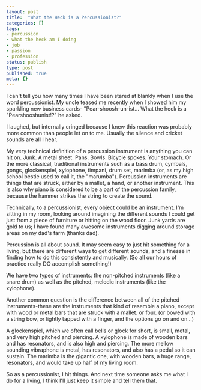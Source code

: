 ```yaml
---
layout: post
title:  "What the Heck is a Percussionist?"
categories: []
tags:
- percussion
- what the heck am I doing
- job
- passion
- profession
status: publish
type: post
published: true
meta: {}
---
```


I can't tell you how many times I have been stared at blankly when I use the word percussionist. My uncle teased me recently when I showed him my sparkling new business cards- "Pear-shoosh-un-ist... What the heck is a "Pearshooshunist!?" he asked. 

I laughed, but internally cringed because I knew this reaction was probably more common than people let on to me. Usually the silence and cricket sounds are all I hear.

My very technical definition of a percussion instrument is anything you can hit on. Junk.
A metal sheet. Pans. Bowls. Bicycle spokes. Your stomach. Or the more classical, traditional instruments such as a bass drum, cymbals, gongs, glockenspiel, xylophone, timpani, drum set, marimba (or, as my high school bestie used to call it, the "marumba"). Percussion instruments are things that are struck, either by a mallet, a hand, or another instrument. This is also why piano is considered to be a part of the percussion family, because the hammer strikes the string to create the sound.

<!--more-->
Technically, to a percussionist, every object could be an instrument. I'm sitting in my room, looking around imagining the different sounds I could get just from a piece of furniture or hitting on the wood floor.
Junk yards are gold to us; I have found many awesome instruments digging around storage areas on my dad's farm (thanks dad).

Percussion is all about sound. It may seem easy to just hit something for a living, but there are different ways to get different sounds, and a finesse in finding how to do this consistently and musically. (So all our hours of practice really DO accomplish something!)

We have two types of instruments: the non-pitched instruments (like a snare drum) as well as the pitched, melodic instruments (like the xylophone).

Another common question is the difference between all of the pitched instruments-these are the instruments that kind of resemble a piano, except with wood or metal bars that are struck with a mallet. or four. (or bowed with a string bow, or lightly tapped with a finger, and the options go on and on...)

A glockenspiel, which we often call bells or glock for short, is small, metal, and very high pitched and piercing.  A xylophone is made of wooden bars and has resonators, and is also high and piercing. The more mellow sounding vibraphone is metal, has resonators, and also has a pedal so it can sustain. The marimba is the gigantic one, with wooden bars, a huge range, resonators, and would take up half of my living room.

So as a percussionist, I hit things. And next time someone asks me what I do for a living,
I think I'll just keep it simple and tell them that.

